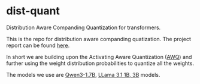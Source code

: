# dist-quant
Distribution Aware Companding Quantization for transformers.

This is the repo for distribution aware companding quatization. 
The project report can be found [here](https://drive.google.com/file/d/1tnjG-KCm7NHFayHIuHcdyUgkk4Z_GNkd/view?usp=sharing).

In short we are building upon the Activating Aware Quantization ([AWQ](https://github.com/mit-han-lab/llm-awq)) and further using the weight distribution probabilities to quantize all the weights. 

The models we use are [Qwen3-1.7B](https://huggingface.co/Qwen/Qwen3-1.7B), [LLama 3.1 1B, 3B](https://www.llama.com/models/llama-3/) models.



